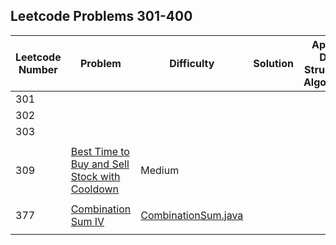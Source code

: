## Leetcode Problems 301-400

| Leetcode Number | Problem | Difficulty | Solution | Applied Data Structure / Algorithms | Note |
|---|---|---|---|---|---|
| 301 | | | | | |
| 302 | | | | | |
| 303 | | | | | |
| | | | | | |
| 309 | [Best Time to Buy and Sell Stock with Cooldown](https://leetcode.com/problems/best-time-to-buy-and-sell-stock-with-cooldown/) | Medium | | | |
| | | | | | |
| 377 | [Combination Sum IV](https://leetcode.com/problems/combination-sum-iv/) | [CombinationSum.java](https://github.com/search2026/leetcode_java/blob/master/problems1_100/src/main/java/com.search2026.leetcode.problems/CombinationSum.java) | | | |
| | | | | | |